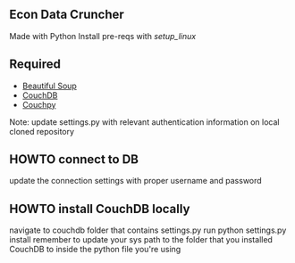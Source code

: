 
## Econ Data Cruncher ##

Made with Python
Install pre-reqs with *setup_linux*

## Required ##
- [Beautiful Soup](http://www.crummy.com/software/BeautifulSoup/#Download)
- [CouchDB](https://couchdb.apache.org/)
- [Couchpy](https://pypi.python.org/pypi/couchpy/0.2dev)

Note: update settings.py with relevant authentication information on local cloned repository


## HOWTO connect to DB ##
update the connection settings with proper username and password


## HOWTO install CouchDB locally ##
navigate to couchdb folder that contains settings.py
run python settings.py install
remember to update your sys path to the folder that you installed CouchDB to inside the python file you're using
